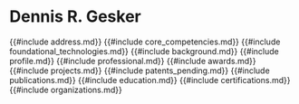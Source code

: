 # Dennis R. Gesker

{{#include address.md}}
{{#include core_competencies.md}}
{{#include foundational_technologies.md}}
{{#include background.md}}
{{#include profile.md}}
{{#include professional.md}}
{{#include awards.md}}
{{#include projects.md}}
{{#include patents_pending.md}}
{{#include publications.md}}
{{#include education.md}}
{{#include certifications.md}}
{{#include organizations.md}}
